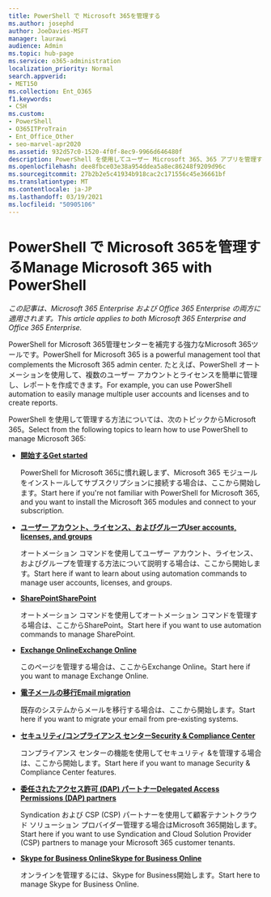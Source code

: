 ```yaml
---
title: PowerShell で Microsoft 365を管理する
ms.author: josephd
author: JoeDavies-MSFT
manager: laurawi
audience: Admin
ms.topic: hub-page
ms.service: o365-administration
localization_priority: Normal
search.appverid:
- MET150
ms.collection: Ent_O365
f1.keywords:
- CSH
ms.custom:
- PowerShell
- O365ITProTrain
- Ent_Office_Other
- seo-marvel-apr2020
ms.assetid: 932d57c0-1520-4f0f-8ec9-9966d646480f
description: PowerShell を使用してユーザー Microsoft 365、365 アプリを管理する方法について説明します。
ms.openlocfilehash: dee8fbce03e38a954ddea5a8ec86248f9209d96c
ms.sourcegitcommit: 27b2b2e5c41934b918cac2c171556c45e36661bf
ms.translationtype: MT
ms.contentlocale: ja-JP
ms.lasthandoff: 03/19/2021
ms.locfileid: "50905106"
---
```

# <a name="manage-microsoft-365-with-powershell"></a><span data-ttu-id="44757-103">PowerShell で Microsoft 365を管理する</span><span class="sxs-lookup"><span data-stu-id="44757-103">Manage Microsoft 365 with PowerShell</span></span>

<span data-ttu-id="44757-104">*この記事は、Microsoft 365 Enterprise および Office 365 Enterprise の両方に適用されます。*</span><span class="sxs-lookup"><span data-stu-id="44757-104">*This article applies to both Microsoft 365 Enterprise and Office 365 Enterprise.*</span></span>

<span data-ttu-id="44757-105">PowerShell for Microsoft 365管理センターを補完する強力なMicrosoft 365ツールです。</span><span class="sxs-lookup"><span data-stu-id="44757-105">PowerShell for Microsoft 365 is a powerful management tool that complements the Microsoft 365 admin center.</span></span> <span data-ttu-id="44757-106">たとえば、PowerShell オートメーションを使用して、複数のユーザー アカウントとライセンスを簡単に管理し、レポートを作成できます。</span><span class="sxs-lookup"><span data-stu-id="44757-106">For example, you can use PowerShell automation to easily manage multiple user accounts and licenses and to create reports.</span></span>

<span data-ttu-id="44757-107">PowerShell を使用して管理する方法については、次のトピックからMicrosoft 365。</span><span class="sxs-lookup"><span data-stu-id="44757-107">Select from the following topics to learn how to use PowerShell to manage Microsoft 365:</span></span>
  
- [<span data-ttu-id="44757-108">**開始する**</span><span class="sxs-lookup"><span data-stu-id="44757-108">**Get started**</span></span>](getting-started-with-microsoft-365-powershell.md)

    <span data-ttu-id="44757-109">PowerShell for Microsoft 365に慣れ親しまず、Microsoft 365 モジュールをインストールしてサブスクリプションに接続する場合は、ここから開始します。</span><span class="sxs-lookup"><span data-stu-id="44757-109">Start here if you're not familiar with PowerShell for Microsoft 365, and you want to install the Microsoft 365 modules and connect to your subscription.</span></span>

- [<span data-ttu-id="44757-110">**ユーザー アカウント、ライセンス、およびグループ**</span><span class="sxs-lookup"><span data-stu-id="44757-110">**User accounts, licenses, and groups**</span></span>](manage-user-accounts-and-licenses-with-microsoft-365-powershell.md)

    <span data-ttu-id="44757-111">オートメーション コマンドを使用してユーザー アカウント、ライセンス、およびグループを管理する方法について説明する場合は、ここから開始します。</span><span class="sxs-lookup"><span data-stu-id="44757-111">Start here if want to learn about using automation commands to manage user accounts, licenses, and groups.</span></span>

- [<span data-ttu-id="44757-112">**SharePoint**</span><span class="sxs-lookup"><span data-stu-id="44757-112">**SharePoint**</span></span>](manage-sharepoint-online-with-microsoft-365-powershell.md)

    <span data-ttu-id="44757-113">オートメーション コマンドを使用してオートメーション コマンドを管理する場合は、ここからSharePoint。</span><span class="sxs-lookup"><span data-stu-id="44757-113">Start here if you want to use automation commands to manage SharePoint.</span></span>

- [<span data-ttu-id="44757-114">**Exchange Online**</span><span class="sxs-lookup"><span data-stu-id="44757-114">**Exchange Online**</span></span>](/powershell/exchange/exchange-online-powershell)

    <span data-ttu-id="44757-115">このページを管理する場合は、ここからExchange Online。</span><span class="sxs-lookup"><span data-stu-id="44757-115">Start here if you want to manage Exchange Online.</span></span>

- [<span data-ttu-id="44757-116">**電子メールの移行**</span><span class="sxs-lookup"><span data-stu-id="44757-116">**Email migration**</span></span>](use-powershell-for-email-migration-to-microsoft-365.md)

    <span data-ttu-id="44757-117">既存のシステムからメールを移行する場合は、ここから開始します。</span><span class="sxs-lookup"><span data-stu-id="44757-117">Start here if you want to migrate your email from pre-existing systems.</span></span>

- [<span data-ttu-id="44757-118">**セキュリティ/コンプライアンス センター**</span><span class="sxs-lookup"><span data-stu-id="44757-118">**Security & Compliance Center**</span></span>](/powershell/exchange/scc-powershell)

    <span data-ttu-id="44757-119">コンプライアンス センターの機能を使用してセキュリティ &を管理する場合は、ここから開始します。</span><span class="sxs-lookup"><span data-stu-id="44757-119">Start here if you want to manage Security & Compliance Center features.</span></span>

- [<span data-ttu-id="44757-120">**委任されたアクセス許可 (DAP) パートナー**</span><span class="sxs-lookup"><span data-stu-id="44757-120">**Delegated Access Permissions (DAP) partners**</span></span>](manage-microsoft-365-with-windows-powershell-for-delegated-access-permissions-dap-p.md)

    <span data-ttu-id="44757-121">Syndication および CSP (CSP) パートナーを使用して顧客テナントクラウド ソリューション プロバイダー管理する場合はMicrosoft 365開始します。</span><span class="sxs-lookup"><span data-stu-id="44757-121">Start here if you want to use Syndication and Cloud Solution Provider (CSP) partners to manage your Microsoft 365 customer tenants.</span></span>

- [<span data-ttu-id="44757-122">**Skype for Business Online**</span><span class="sxs-lookup"><span data-stu-id="44757-122">**Skype for Business Online**</span></span>](manage-skype-for-business-online-with-microsoft-365-powershell.md)

    <span data-ttu-id="44757-123">オンラインを管理するには、Skype for Business開始します。</span><span class="sxs-lookup"><span data-stu-id="44757-123">Start here to manage Skype for Business Online.</span></span>